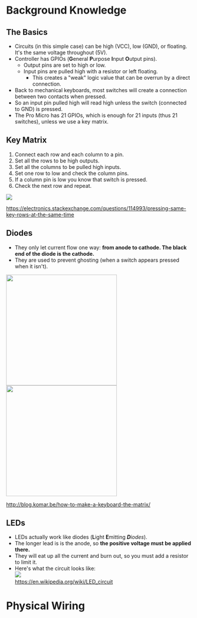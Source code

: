 # Background Knowledge
## The Basics
* Circuits (in this simple case) can be high (VCC), low (GND), or floating. It's the same voltage throughout (5V).
* Controller has GPIOs (**G**eneral **P**urpose **I**nput **O**utput pins).
   * Output pins are set to high or low.
   * Input pins are pulled high with a resistor or left floating.
      * This creates a "weak" logic value that can be overrun by a direct connection.
* Back to mechanical keyboards, most switches will create a connection between two contacts when pressed.
* So an input pin pulled high will read high unless the switch (connected to GND) is pressed.
* The Pro Micro has 21 GPIOs, which is enough for 21 inputs (thus 21 switches), unless we use a key matrix.
## Key Matrix
1. Connect each row and each column to a pin.
2. Set all the rows to be high outputs.
3. Set all the columns to be pulled high inputs.
4. Set one row to low and check the column pins.
5. If a column pin is low you know that switch is pressed.   
6. Check the next row and repeat.

![](https://i.stack.imgur.com/No6u5.gif)

https://electronics.stackexchange.com/questions/114993/pressing-same-key-rows-at-the-same-time

## Diodes
* They only let current flow one way: **from anode to cathode. The black end of the diode is the cathode.**
* They are used to prevent ghosting (when a switch appears pressed when it isn't).

<img width="300px" src="http://blog.komar.be/wp-content/uploads/2013/09/e.png">
<img width="300px" src="http://blog.komar.be/wp-content/uploads/2013/09/f.png">

http://blog.komar.be/how-to-make-a-keyboard-the-matrix/
## LEDs
* LEDs actually work like diodes (**L**ight **E**mitting _**D**iodes_).
* The longer lead is is the anode, so **the positive voltage must be applied there.**
* They will eat up all the current and burn out, so you must add a resistor to limit it.
* Here's what the circuit looks like:   
![](https://upload.wikimedia.org/wikipedia/commons/c/c9/LED_circuit.svg)   
https://en.wikipedia.org/wiki/LED_circuit
# Physical Wiring